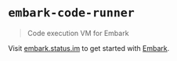# `embark-code-runner`

> Code execution VM for Embark

Visit [embark.status.im](https://embark.status.im/) to get started with
[Embark](https://github.com/embark-framework/embark).
